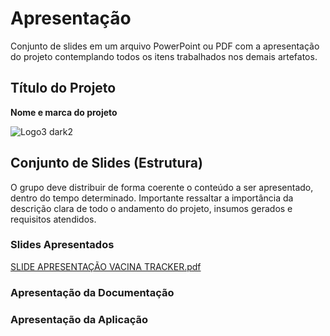 # Apresentação

Conjunto de slides em um arquivo PowerPoint ou PDF com a apresentação do projeto contemplando todos os itens trabalhados nos demais artefatos.

## Título do Projeto

**Nome e marca do projeto**

![Logo3 dark2](https://github.com/ICEI-PUC-Minas-PMV-ADS/pmv-ads-2023-1-e4-proj-infra-t2-vacina-tracker/assets/89549220/3b5e18cd-7316-45b6-8431-bffcf5ef6dff)


## Conjunto de Slides (Estrutura)

O grupo deve distribuir de forma coerente o conteúdo a ser apresentado, dentro do tempo determinado. Importante ressaltar a importância da descrição clara de todo o andamento do projeto, insumos gerados e requisitos atendidos.
 
### Slides Apresentados

[SLIDE APRESENTAÇÃO VACINA TRACKER.pdf](https://github.com/ICEI-PUC-Minas-PMV-ADS/pmv-ads-2023-1-e4-proj-infra-t2-vacina-tracker/files/11861188/SLIDE.APRESENTACAO.VACINA.TRACKER.pdf)


### Apresentação da Documentação


### Apresentação da Aplicação
